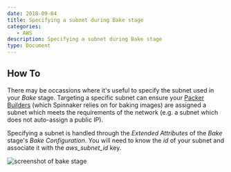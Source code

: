 ```yaml
---
date: 2018-09-04
title: Specifying a subnet during Bake stage
categories:
   - AWS
description: Specifying a subnet during Bake stage
type: Document
---
```


## How To

There may be occassions where it's useful to specify the subnet used in your _Bake_ stage. Targeting a specific subnet can ensure your [Packer Builders](https://www.packer.io/docs/builders/index.html) (which Spinnaker relies on for baking images) are assigned a subnet which meets the requirements of the network (e.g. a subnet which does not auto-assign a public IP).

Specifying a subnet is handled through the _Extended Attributes_ of the _Bake_ stage's _Bake Configuration_. You will need to know the _id_ of your subnet and associate it with the _aws_subnet_id_ key.

![screenshot of bake stage](https://cl.ly/a79c60fd317f/%255B5fece2a398c53902605f183ca343e4e5%255D_subnet-in-bake-stage.png)

